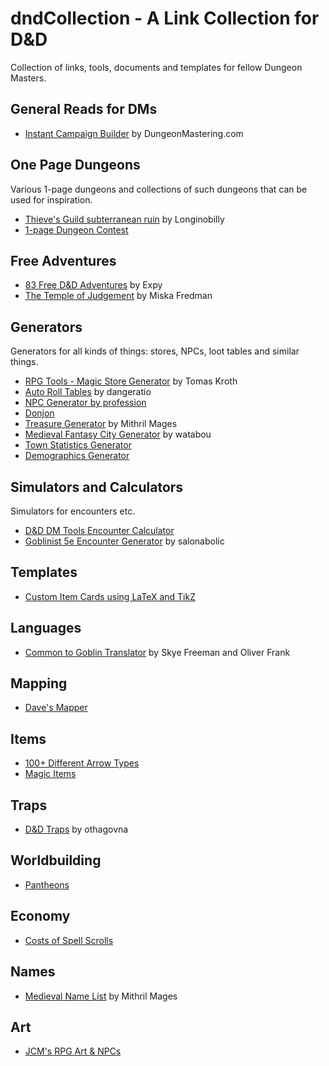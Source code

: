 # dndCollection - A Link Collection for D&D
Collection of links, tools, documents and templates for fellow Dungeon Masters.

## General Reads for DMs
* [Instant Campaign Builder](http://www.dungeonmastering.com/InstantCampaignBuilder.pdf) by DungeonMastering.com

## One Page Dungeons
Various 1-page dungeons and collections of such dungeons that can be used for inspiration.

* [Thieve's Guild subterranean ruin](https://megadungeoncomic.wordpress.com/2015/05/18/thieves-guild-built-in-the-subterranean-ruin-of-insert-generic-anthropomorphic-urban-rodent-god-of-your-choices-temple/#more-83) by Longinobilly
* [1-page Dungeon Contest](https://campaignwiki.org/1pdc/)

## Free Adventures
* [83 Free D&D Adventures](http://www.dungeonmastering.com/campaigns-adventures/83-free-dd-adventures) by Expy
* [The Temple of Judgement](https://www.patreon.com/posts/4380295) by Miska Fredman

## Generators
Generators for all kinds of things: stores, NPCs, loot tables and similar things.

* [RPG Tools - Magic Store Generator](https://rpgtool.herokuapp.com/#) by Tomas Kroth
* [Auto Roll Tables](https://autorolltables.github.io/) by dangeratio
* [NPC Generator by profession](http://miniworlds.online/generators/generateNPC.html)
* [Donjon](http://donjon.bin.sh/)
* [Treasure Generator](https://www.mithrilandmages.com/utilities/5ETreasure.php) by Mithril Mages
* [Medieval Fantasy City Generator](https://watabou.itch.io/medieval-fantasy-city-generator) by watabou
* [Town Statistics Generator](http://www.rdinn.com/calc_town.php)
* [Demographics Generator](http://www.d20srd.org/d20/demographics/)

## Simulators and Calculators
Simulators for encounters etc.

* [D&D DM Tools Encounter Calculator](http://dhmstark.co.uk/rpgs/encounter-calculator-5th/)
* [Goblinist 5e Encounter Generator](http://tools.goblinist.com/5enc) by salonabolic

## Templates
* [Custom Item Cards using LaTeX and TikZ](https://tex.stackexchange.com/questions/243740/print-double-sided-playing-cards)

## Languages
* [Common to Goblin Translator](http://www.screwytruths.com/Goblin.html) by Skye Freeman and Oliver Frank

## Mapping
* [Dave's Mapper](http://davesmapper.com/)

## Items
* [100+ Different Arrow Types](http://dndspeak.com/2018/05/100-different-arrow-types/)
* [Magic Items](https://www.aidedd.org/dnd-filters/magic-items.php)

## Traps
* [D&D Traps](https://funnyjunk.com/channel/dungeons-n-drags/Dd+traps/artrLne/) by othagovna

## Worldbuilding
* [Pantheons](https://roll20.net/compendium/dnd5e/Pantheons#content)

## Economy
* [Costs of Spell Scrolls](https://www.reddit.com/r/DnD/comments/5buyw8/5e_the_cost_of_spell_scrolls/)

## Names
* [Medieval Name List](https://www.mithrilandmages.com/utilities/MedievalBrowse.php) by Mithril Mages

## Art
* [JCM's RPG Art & NPCs](http://jcmrpgart.blogspot.com/)

